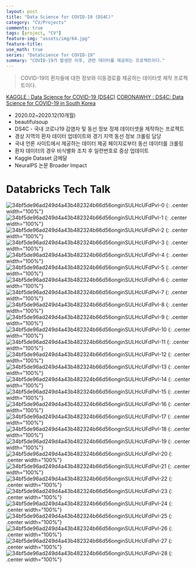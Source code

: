 ```yaml
---
layout: post
title: "Data Science for COVID-19 (DS4C)"
category: "CV/Projects"
comments: true
tags: [project, "CV"]
feature-img: "assets/img/64.jpg"
feature-title:
use_math: true
series: "DataScience for COVID-19"
summary: "COVID-19가 발생한 이후, 관련 데이터를 제공하는 프로젝트이다."
---
```


> COVID-19의 환자들에 대한 정보와 이동경로를 제공하는 데이터셋 제작 프로젝트이다.



[KAGGLE : Data Science for COVID-19 (DS4C)](https://www.kaggle.com/kimjihoo/coronavirusdataset)
[CORONAWHY : DS4C: Data Science for COVID-19 in South Korea](https://datasets.coronawhy.org/dataset.xhtml?persistentId=doi:10.5072/FK2/A82DGJ)

- 2020.02~2020.12(10개월)
- beautifulsoup
- DS4C - 국내 코로나19 감염자 및 동선 정보 정제 데이터셋을 제작하는 프로젝트
- 경상 지역의 환자 데이터 업데이트와 경기 지역 동선 정보 크롤링 담당
- 국내 언론 사이트에서 제공하는 데이터 제공 페이지로부터 동선 데이터를 크롤링
- 환자 데이터의 경우 비식별화 조치 후 일련번호로 증상 업데이트
- Kaggle Dataset 금메달
- NeuralPS 논문 Broader Impact
# Databricks Tech Talk

![34bf5de96ad249d4a43b482324b66d56onginSULHcUFdPvI-0](https://user-images.githubusercontent.com/37871541/97108654-52be8580-1712-11eb-9df6-12b2a1c865ce.jpg)
{: .center width="100%"}
![34bf5de96ad249d4a43b482324b66d56onginSULHcUFdPvI-1](https://user-images.githubusercontent.com/37871541/97108658-58b46680-1712-11eb-9e86-f8351d010fff.jpg)
{: .center width="100%"}
![34bf5de96ad249d4a43b482324b66d56onginSULHcUFdPvI-2](https://user-images.githubusercontent.com/37871541/97108661-5a7e2a00-1712-11eb-81e3-270657fd3fde.jpg)
{: .center width="100%"}
![34bf5de96ad249d4a43b482324b66d56onginSULHcUFdPvI-3](https://user-images.githubusercontent.com/37871541/97108664-5ce08400-1712-11eb-91d1-66a45d2e278a.jpg)
{: .center width="100%"}
![34bf5de96ad249d4a43b482324b66d56onginSULHcUFdPvI-4](https://user-images.githubusercontent.com/37871541/97108665-5d791a80-1712-11eb-9117-bc80b3a0810f.jpg)
{: .center width="100%"}
![34bf5de96ad249d4a43b482324b66d56onginSULHcUFdPvI-5](https://user-images.githubusercontent.com/37871541/97108667-610ca180-1712-11eb-8aa6-ac9cdd9d3ca5.jpg)
{: .center width="100%"}
![34bf5de96ad249d4a43b482324b66d56onginSULHcUFdPvI-6](https://user-images.githubusercontent.com/37871541/97108672-64a02880-1712-11eb-9837-6f869bdd6fdf.jpg)
{: .center width="100%"}
![34bf5de96ad249d4a43b482324b66d56onginSULHcUFdPvI-7](https://user-images.githubusercontent.com/37871541/97108675-67028280-1712-11eb-833f-ebcfd82e1647.jpg)
{: .center width="100%"}
![34bf5de96ad249d4a43b482324b66d56onginSULHcUFdPvI-8](https://user-images.githubusercontent.com/37871541/97108681-6a960980-1712-11eb-8742-2a623ea5ccd3.jpg)
{: .center width="100%"}
![34bf5de96ad249d4a43b482324b66d56onginSULHcUFdPvI-9](https://user-images.githubusercontent.com/37871541/97108682-6c5fcd00-1712-11eb-9e99-e8d4371fbcf8.jpg)
{: .center width="100%"}
![34bf5de96ad249d4a43b482324b66d56onginSULHcUFdPvI-10](https://user-images.githubusercontent.com/37871541/97108686-6ec22700-1712-11eb-9c2e-1c5f6e9fb6b2.jpg)
{: .center width="100%"}
![34bf5de96ad249d4a43b482324b66d56onginSULHcUFdPvI-11](https://user-images.githubusercontent.com/37871541/97108688-6ff35400-1712-11eb-9180-e5a0446fcebf.jpg)
{: .center width="100%"}
![34bf5de96ad249d4a43b482324b66d56onginSULHcUFdPvI-12](https://user-images.githubusercontent.com/37871541/97108689-71248100-1712-11eb-91c7-353550b656d8.jpg)
{: .center width="100%"}
![34bf5de96ad249d4a43b482324b66d56onginSULHcUFdPvI-13](https://user-images.githubusercontent.com/37871541/97108690-71bd1780-1712-11eb-9869-d37d3bde516a.jpg)
{: .center width="100%"}
![34bf5de96ad249d4a43b482324b66d56onginSULHcUFdPvI-14](https://user-images.githubusercontent.com/37871541/97108691-72ee4480-1712-11eb-981f-9e8cccd98b2b.jpg)
{: .center width="100%"}
![34bf5de96ad249d4a43b482324b66d56onginSULHcUFdPvI-15](https://user-images.githubusercontent.com/37871541/97108693-7386db00-1712-11eb-96ba-36c3728efa2a.jpg)
{: .center width="100%"}
![34bf5de96ad249d4a43b482324b66d56onginSULHcUFdPvI-16](https://user-images.githubusercontent.com/37871541/97108694-7386db00-1712-11eb-939e-300c6f512104.jpg)
{: .center width="100%"}
![34bf5de96ad249d4a43b482324b66d56onginSULHcUFdPvI-17](https://user-images.githubusercontent.com/37871541/97108695-741f7180-1712-11eb-9190-928827f4188c.jpg)
{: .center width="100%"}
![34bf5de96ad249d4a43b482324b66d56onginSULHcUFdPvI-18](https://user-images.githubusercontent.com/37871541/97108696-74b80800-1712-11eb-8031-648342be9504.jpg)
{: .center width="100%"}
![34bf5de96ad249d4a43b482324b66d56onginSULHcUFdPvI-19](https://user-images.githubusercontent.com/37871541/97108697-75509e80-1712-11eb-9822-e7dbd71eb9c1.jpg)
{: .center width="100%"}
![34bf5de96ad249d4a43b482324b66d56onginSULHcUFdPvI-20](https://user-images.githubusercontent.com/37871541/97108699-75509e80-1712-11eb-9f15-707d48889294.jpg)
{: .center width="100%"}
![34bf5de96ad249d4a43b482324b66d56onginSULHcUFdPvI-21](https://user-images.githubusercontent.com/37871541/97108701-75e93500-1712-11eb-9b04-1e40d4a800fe.jpg)
{: .center width="100%"}
![34bf5de96ad249d4a43b482324b66d56onginSULHcUFdPvI-22](https://user-images.githubusercontent.com/37871541/97108702-7681cb80-1712-11eb-8457-c73a11a4bfc9.jpg)
{: .center width="100%"}
![34bf5de96ad249d4a43b482324b66d56onginSULHcUFdPvI-23](https://user-images.githubusercontent.com/37871541/97108703-7681cb80-1712-11eb-89b1-94a93a89141f.jpg)
{: .center width="100%"}
![34bf5de96ad249d4a43b482324b66d56onginSULHcUFdPvI-24](https://user-images.githubusercontent.com/37871541/97108704-771a6200-1712-11eb-9712-24675b7ce138.jpg)
{: .center width="100%"}
![34bf5de96ad249d4a43b482324b66d56onginSULHcUFdPvI-25](https://user-images.githubusercontent.com/37871541/97108705-771a6200-1712-11eb-80f1-3fe6d694c475.jpg)
{: .center width="100%"}
![34bf5de96ad249d4a43b482324b66d56onginSULHcUFdPvI-26](https://user-images.githubusercontent.com/37871541/97108706-77b2f880-1712-11eb-8a2a-9ef28f33d1ec.jpg)
{: .center width="100%"}
![34bf5de96ad249d4a43b482324b66d56onginSULHcUFdPvI-27](https://user-images.githubusercontent.com/37871541/97108707-784b8f00-1712-11eb-9e87-e52d1af090e3.jpg)
{: .center width="100%"}
![34bf5de96ad249d4a43b482324b66d56onginSULHcUFdPvI-28](https://user-images.githubusercontent.com/37871541/97108708-784b8f00-1712-11eb-96ed-7f18e68b6418.jpg)
{: .center width="100%"}
